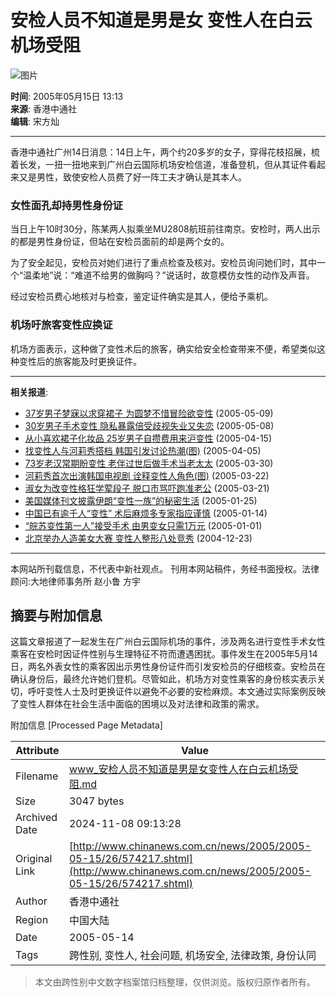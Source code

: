 # 安检人员不知道是男是女 变性人在白云机场受阻

![图片](http://www.chinanews.com.cn/fileftp/2004-09-13/_1095043413_zxlogo.gif)

**时间**: 2005年05月15日 13:13  
**来源**: 香港中通社  
**编辑**: 宋方灿  

---

香港中通社广州14日消息：14日上午，两个约20多岁的女子，穿得花枝招展，梳着长发，一扭一扭地来到广州白云国际机场安检信道，准备登机，但从其证件看起来又是男性，致使安检人员费了好一阵工夫才确认是其本人。

### 女性面孔却持男性身份证

当日上午10时30分，陈某两人拟乘坐MU2808航班前往南京。安检时，两人出示的都是男性身份证，但站在安检员面前的却是两个女的。

为了安全起见，安检员对她们进行了重点检查及核对。安检员询问她们时，其中一个“温柔地”说：“难道不给男的做胸吗？”说话时，故意模仿女性的动作及声音。

经过安检员费心地核对与检查，鉴定证件确实是其人，便给予乘机。

### 机场吁旅客变性应换证

机场方面表示，这种做了变性术后的旅客，确实给安全检查带来不便，希望类似这种变性后的旅客能及时更换证件。

---

**相关报道**:
- [37岁男子梦寐以求穿裙子 为圆梦不惜冒险欲变性](http://www.chinanews.com.cn/news/2005/2005-05-09/26/571681.shtml) (2005-05-09)
- [30岁男子手术变性 隐私暴露倍受歧视失业又失恋](http://www.chinanews.com.cn/news/2005/2005-05-08/26/571075.shtml) (2005-05-08)
- [从小喜欢裙子化妆品 25岁男子自攒费用来沪变性](http://www.sh.chinanews.com.cn/news/2005-04-15/1/25459.html) (2005-04-15)
- [找变性人与河莉秀搭档 韩国引发讨论热潮(图)](http://www.chinanews.com.cn/news/2005/2005-04-05/26/559271.shtml) (2005-04-05)
- [73岁老汉常期盼变性 老伴过世后做手术当老太太](http://www.chinanews.com.cn/news/2005/2005-03-30/26/556990.shtml) (2005-03-30)
- [河莉秀首次出演韩国电视剧 诠释变性人角色(图)](http://www.chinanews.com.cn/news/2005/2005-03-22/26/553444.shtml) (2005-03-22)
- [淑女为改变性格狂学荤段子 脱口市骂吓跑准老公](http://www.chinanews.com.cn/news/2005/2005-03-21/26/553026.shtml) (2005-03-21)
- [美国媒体刊文披露伊朗“变性一族”的秘密生活](http://www.chinanews.com.cn/news/2005/2005-01-25/26/533077.shtml) (2005-01-25)
- [中国已有逾千人“变性” 术后麻烦多专家指应谨慎](http://www.chinanews.com.cn/news/2005/2005-01-14/26/528518.shtml) (2005-01-14)
- [“皖苏变性第一人”接受手术 由男变女只需1万元](http://www.chinanews.com.cn/news/2004/2005-01-01/26/523494.shtml) (2005-01-01)
- [北京举办人造美女大赛 变性人整形八处竞秀](http://www.bj.chinanews.com.cn/news/2004/2004-12-23/1/141.html) (2004-12-23)

---

本网站所刊载信息，不代表中新社观点。 刊用本网站稿件，务经书面授权。法律顾问:大地律师事务所 赵小鲁 方宇

## 摘要与附加信息

<!-- tcd_abstract -->
这篇文章报道了一起发生在广州白云国际机场的事件，涉及两名进行变性手术女性乘客在安检时因证件性别与生理特征不符而遭遇困扰。事件发生在2005年5月14日，两名外表女性的乘客因出示男性身份证件而引发安检员的仔细核查。安检员在确认身份后，最终允许她们登机。尽管如此，机场方对变性乘客的身份核实表示关切，呼吁变性人士及时更换证件以避免不必要的安检麻烦。本文通过实际案例反映了变性人群体在社会生活中面临的困境以及对法律和政策的需求。
<!-- tcd_abstract_end -->

附加信息 [Processed Page Metadata]

| Attribute       | Value                                  |
|-----------------|----------------------------------------|
| Filename        | www_安检人员不知道是男是女变性人在白云机场受阻.md                             |
| Size            | 3047 bytes                           |
| Archived Date   | 2024-11-08 09:13:28                             |
| Original Link   | [http://www.chinanews.com.cn/news/2005/2005-05-15/26/574217.shtml](http://www.chinanews.com.cn/news/2005/2005-05-15/26/574217.shtml)                       |
| Author          | 香港中通社                               |
| Region          | 中国大陆                               |
| Date            | 2005-05-14                                 |
| Tags            | 跨性别, 变性人, 社会问题, 机场安全, 法律政策, 身份认同                                 |
>
> 本文由跨性别中文数字档案馆归档整理，仅供浏览。版权归原作者所有。
>